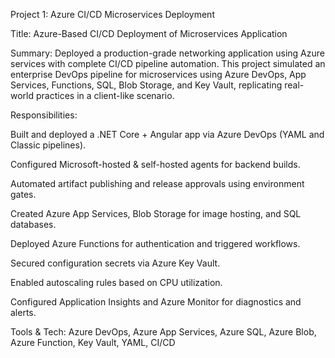 Project 1: Azure CI/CD Microservices Deployment

Title: Azure-Based CI/CD Deployment of Microservices Application

Summary:
Deployed a production-grade networking application using Azure services with complete CI/CD pipeline automation. This project simulated an enterprise DevOps pipeline for microservices using Azure DevOps, App Services, Functions, SQL, Blob Storage, and Key Vault, replicating real-world practices in a client-like scenario.

Responsibilities:

Built and deployed a .NET Core + Angular app via Azure DevOps (YAML and Classic pipelines).

Configured Microsoft-hosted & self-hosted agents for backend builds.

Automated artifact publishing and release approvals using environment gates.

Created Azure App Services, Blob Storage for image hosting, and SQL databases.

Deployed Azure Functions for authentication and triggered workflows.

Secured configuration secrets via Azure Key Vault.

Enabled autoscaling rules based on CPU utilization.

Configured Application Insights and Azure Monitor for diagnostics and alerts.

Tools & Tech: Azure DevOps, Azure App Services, Azure SQL, Azure Blob, Azure Function, Key Vault, YAML, CI/CD
